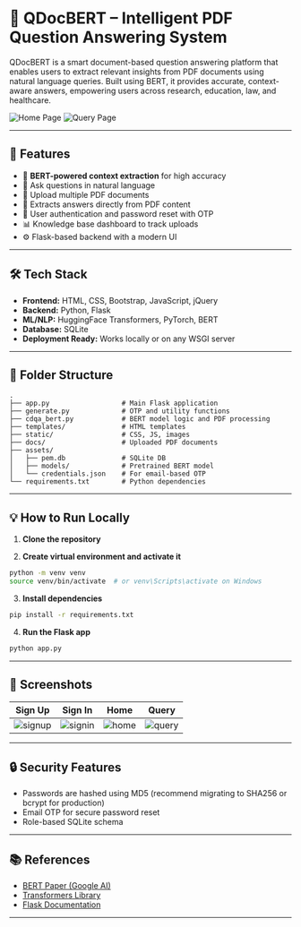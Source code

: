 
# 🧠 QDocBERT – Intelligent PDF Question Answering System

QDocBERT is a smart document-based question answering platform that enables users to extract relevant insights from PDF documents using natural language queries. Built using BERT, it provides accurate, context-aware answers, empowering users across research, education, law, and healthcare.

![Home Page](screenshots/home.png)
![Query Page](screenshots/query.png)

---

## 🚀 Features

- 🤖 **BERT-powered context extraction** for high accuracy
- 💬 Ask questions in natural language
- 📄 Upload multiple PDF documents
- 🧠 Extracts answers directly from PDF content
- 🔐 User authentication and password reset with OTP
- 📊 Knowledge base dashboard to track uploads
- ⚙️ Flask-based backend with a modern UI

---

## 🛠️ Tech Stack

- **Frontend:** HTML, CSS, Bootstrap, JavaScript, jQuery
- **Backend:** Python, Flask
- **ML/NLP:** HuggingFace Transformers, PyTorch, BERT
- **Database:** SQLite
- **Deployment Ready:** Works locally or on any WSGI server

---

## 📂 Folder Structure

```
.
├── app.py                  # Main Flask application
├── generate.py             # OTP and utility functions
├── cdqa_bert.py            # BERT model logic and PDF processing
├── templates/              # HTML templates
├── static/                 # CSS, JS, images
├── docs/                   # Uploaded PDF documents
├── assets/
│   ├── pem.db              # SQLite DB
│   ├── models/             # Pretrained BERT model
│   └── credentials.json    # For email-based OTP
└── requirements.txt        # Python dependencies
```

---

## 💡 How to Run Locally

1. **Clone the repository**

2. **Create virtual environment and activate it**
```bash
python -m venv venv
source venv/bin/activate  # or venv\Scripts\activate on Windows
```

3. **Install dependencies**
```bash
pip install -r requirements.txt
```

4. **Run the Flask app**
```bash
python app.py
```

---

## 🧪 Screenshots

| Sign Up | Sign In | Home | Query |
|--------|---------|------|-------|
| ![signup](screenshots/signup.png) | ![signin](screenshots/signin.png) | ![home](screenshots/home.png) | ![query](screenshots/query.png) |

---

## 🔒 Security Features

- Passwords are hashed using MD5 (recommend migrating to SHA256 or bcrypt for production)
- Email OTP for secure password reset
- Role-based SQLite schema

---

## 📚 References

- [BERT Paper (Google AI)](https://arxiv.org/pdf/1810.04805.pdf)
- [Transformers Library](https://github.com/huggingface/transformers)
- [Flask Documentation](https://flask.palletsprojects.com)

---


